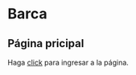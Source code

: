# Barca

## Página pricipal
Haga [click](https://dpaniagua5.github.io/Barca/src/html/index.html) para ingresar a la página.
